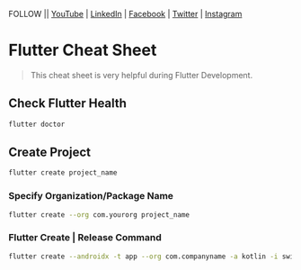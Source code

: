 FOLLOW || [YouTube](https://www.youtube.com/UsamaSarwar/) | [LinkedIn](https://www.linkedin.com/in/csUsamaSarwar/) | [Facebook](https://www.facebook.com/csUsamaSarwar/) | [Twitter](https://www.twitter.com/csUsamaSarwar/) | [Instagram](https://www.instagram.com/csUsamaSarwar/) 
# Flutter Cheat Sheet

> This cheat sheet is very helpful during Flutter Development.

## Check Flutter Health
```bash
flutter doctor
```
## Create Project
```bash
flutter create project_name
```
### Specify Organization/Package Name
```bash
flutter create --org com.yourorg project_name
```
### Flutter Create | Release Command
```bash
flutter create --androidx -t app --org com.companyname -a kotlin -i swift project_name
```
